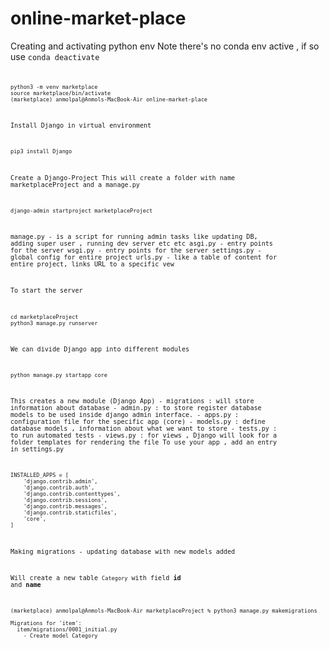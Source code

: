 # online-market-place

Creating and activating python env
Note there's no conda env active , if so  use <code>conda deactivate<code>
```
python3 -m venv marketplace
source marketplace/bin/activate
(marketplace) anmolpal@Anmols-MacBook-Air online-market-place 
```
Install Django in virtual environment
```
pip3 install Django
```
Create a Django-Project
    This will create a folder with name marketplaceProject and a manage.py
```
django-admin startproject marketplaceProject
```

manage.py - is a script for running admin tasks like updating DB, adding super user , running dev server etc etc
asgi.py - entry points for the server
wsgi.py - entry points for the server
settings.py - global config for entire project
urls.py - like a table of content for entire project, links URL to a specific vew

To start the server
```
cd marketplaceProject
python3 manage.py runserver
```

We can divide Django app into different modules 
```
python manage.py startapp core
```
This creates a new module (Django App)
    - migrations : will store information about database
    - admin.py : to store register database models to be used inside django admin interface.
    - apps.py : configuration file for the specific app (core)
    - models.py : define database models , information about what we want to store 
    - tests.py : to run automated tests
    - views.py : for views , Django will look for a folder templates for rendering the file
To use your app ,  add an entry in settings.py
```
INSTALLED_APPS = [
    'django.contrib.admin',
    'django.contrib.auth',
    'django.contrib.contenttypes',
    'django.contrib.sessions',
    'django.contrib.messages',
    'django.contrib.staticfiles',
    'core',
]
```
Making migrations - updating database with new models added

Will create a new table <code>Category</code> with field <b>id</b> and <b>name</b>
```
(marketplace) anmolpal@Anmols-MacBook-Air marketplaceProject % python3 manage.py makemigrations

Migrations for 'item':
  item/migrations/0001_initial.py
    - Create model Category
```
